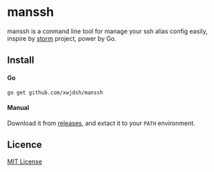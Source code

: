 # manssh
manssh is a conmand line tool for manage your ssh alias config easily, inspire by [storm](https://github.com/emre/storm) project, power by Go.

## Install

#### Go

```shell
go get github.com/xwjdsh/manssh
```

#### Manual

Download it from [releases](https://github.com/xwjdsh/manssh/releases), and extact it to your `PATH` environment.

## Licence

[MIT License](https://github.com/xwjdsh/manssh/blob/master/LICENSE)
